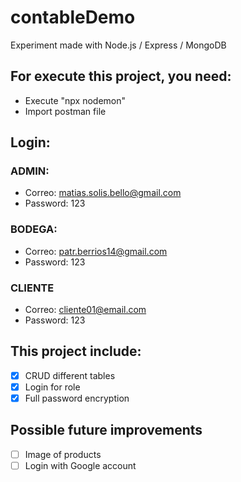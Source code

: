 # contableDemo

Experiment made with Node.js / Express / MongoDB


## For execute this project, you need: 
+ Execute "npx nodemon"
+ Import postman file

## Login: 

### ADMIN:
+ Correo: matias.solis.bello@gmail.com
+ Password: 123

### BODEGA:
+ Correo: patr.berrios14@gmail.com
+ Password: 123

### CLIENTE
+ Correo: cliente01@email.com
+ Password: 123

## This project include:
- [x] CRUD different tables
- [x] Login for role
- [x] Full password encryption

## Possible future improvements
- [ ] Image of products
- [ ] Login with Google account
